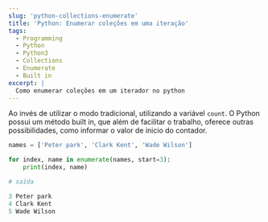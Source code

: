 ```yaml
---
slug: 'python-collections-enumerate'
title: 'Python: Enumerar coleções em uma iteração'
tags:
  - Programming
  - Python
  - Python3
  - Collections
  - Enumerate
  - Built in
excerpt: |
  Como enumerar coleções em um iterador no python
---
```


Ao invés de utilizar o modo tradicional, utilizando a variável `count`. O Python possui um método built in, que além de facilitar o trabalho, oferece outras possibilidades, como informar o valor de inicio do contador.

```python
names = ['Peter park', 'Clark Kent', 'Wade Wilson']

for index, name in enumerate(names, start=3):
    print(index, name)

# saída

3 Peter park
4 Clark Kent
5 Wade Wilson
```
